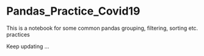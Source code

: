 # Pandas_Practice_Covid19
This is a notebook for some common pandas grouping, filtering, sorting etc. practices 

Keep updating … 